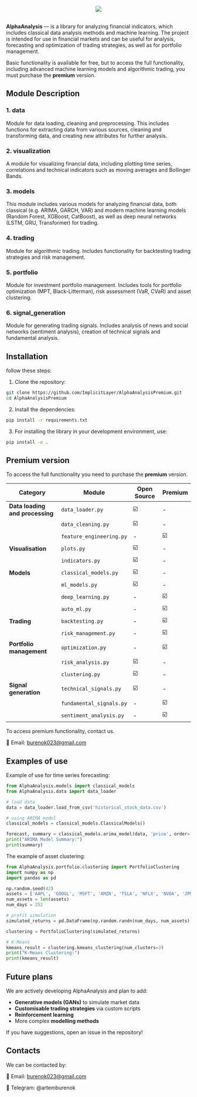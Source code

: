 <div align="center">
  <img src="https://github.com/user-attachments/assets/c9426b1f-9ce1-4a44-9547-7c77a77ec1f6">
</div>
</br>

**AlphaAnalysis** — is a library for analyzing financial indicators, which includes classical data analysis methods and machine learning. The project is intended for use in financial markets and can be useful for analysis, forecasting and optimization of trading strategies, as well as for portfolio management.

Basic functionality is available for free, but to access the full functionality, including advanced machine learning models and algorithmic trading, you must purchase the **premium** version.

## Module Description

### 1. data
Module for data loading, cleaning and preprocessing. This includes functions for extracting data from various sources, cleaning and transforming data, and creating new attributes for further analysis.

### 2. visualization
A module for visualizing financial data, including plotting time series, correlations and technical indicators such as moving averages and Bollinger Bands.

### 3. models
This module includes various models for analyzing financial data, both classical (e.g. ARIMA, GARCH, VAR) and modern machine learning models (Random Forest, XGBoost, CatBoost), as well as deep neural networks (LSTM, GRU, Transformer) for trading.

### 4. trading
Module for algorithmic trading. Includes functionality for backtesting trading strategies and risk management.

### 5. portfolio
Module for investment portfolio management. Includes tools for portfolio optimization (MPT, Black-Litterman), risk assessment (VaR, CVaR) and asset clustering.

### 6. signal_generation
Module for generating trading signals. Includes analysis of news and social networks (sentiment analysis), creation of technical signals and fundamental analysis.

## Installation

follow these steps:

1. Clone the repository:
```bash
git clone https://github.com/ImplicitLayer/AlphaAnalysisPremium.git
cd AlphaAnalysisPremium
```    
2. Install the dependencies:
```bash
pip install -r requirements.txt
```
3. For installing the library in your development environment, use:
```bash
pip install -e .
```

## Premium version

To access the full functionality you need to purchase the **premium** version.

|                Category         |          Module          |  Open Source  |  Premium   |
| ------------------------------- | ------------------------ | ------------- | ---------- |
| **Data loading and processing** |     `data_loader.py`     |        ☑️     |     -      |
|                                 |   `data_cleaning.py`     |        ☑️     |     -      |
|                                 | `feature_engineering.py` |       -       |     ☑️     |
|      **Visualisation**          |     `plots.py`           |        ☑️     |     -      |
|                                 |   `indicators.py`        |        ☑️     |     -      |
|          **Models**             | `classical_models.py`    |        ☑️     |     -      |
|                                 |       `ml_models.py`     |        ☑️     |     -      |
|                                 |    `deep_learning.py`    |       -       |     ☑️     |
|                                 |       `auto_ml.py`       |       -       |     ☑️     |
|          **Trading**            |    `backtesting.py`      |       -       |     ☑️     |
|                                 |  `risk_management.py`    |       -       |     ☑️     |
|    **Portfolio management**     |    `optimization.py`     |       -       |     ☑️     |
|                                 |   `risk_analysis.py`     |        ☑️     |     -      |
|                                 |      `clustering.py`     |        ☑️     |     -      |
|    **Signal generation**	      | `technical_signals.py`   |        ☑️     |     -      |
|                                 | `fundamental_signals.py` |       -       |     ☑️     |
|                                 | `sentiment_analysis.py`  |       -       |     ☑️     |

To access premium functionality, contact us.

📩 Email: burenok023@gmail.com

## Examples of use

Example of use for time series forecasting:

```python
from AlphaAnalysis.models import classical_models
from AlphaAnalysis.data import data_loader

# load data
data = data_loader.load_from_csv('historical_stock_data.csv')

# using ARIMA model
classical_models = classical_models.ClassicalModels()

forecast, summary = classical_models.arima_model(data, 'price', order=(5, 1, 0))
print("ARIMA Model Summary:")
print(summary)
```

The example of asset clustering:

```python
from AlphaAnalysis.portfolio.clustering import PortfolioClustering
import numpy as np
import pandas as pd

np.random.seed(42)
assets = ['AAPL', 'GOOGL', 'MSFT', 'AMZN', 'TSLA', 'NFLX', 'NVDA', 'JPM', 'XOM', 'META']
num_assets = len(assets)
num_days = 252

# profit simulation
simulated_returns = pd.DataFrame(np.random.randn(num_days, num_assets) / 100, columns=assets)

clustering = PortfolioClustering(simulated_returns)

# K-Means
kmeans_result = clustering.kmeans_clustering(num_clusters=3)
print("K-Means Clustering:")
print(kmeans_result)
```

## Future plans

We are actively developing AlphaAnalysis and plan to add:

* **Generative models (GANs)** to simulate market data
* **Customisable trading strategies** via custom scripts
* **Reinforcement learning**
* More complex **modelling methods**
    
If you have suggestions, open an issue in the repository!

## Contacts

We can be contacted by:

📩 Email: burenok023@gmail.com

🔗 Telegram: @artemburenok





